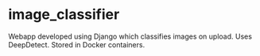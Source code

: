 # image_classifier
Webapp developed using Django which classifies images on upload. Uses DeepDetect. Stored in Docker containers.
